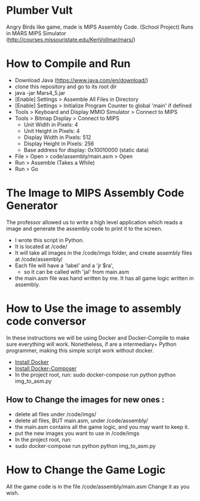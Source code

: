 # Plumber Vult
Angry Birds like game, made is MIPS Assembly Code. (School Project)
Runs in MARS MIPS Simulator (http://courses.missouristate.edu/KenVollmar/mars/)

# How to Compile and Run
* Download Java (https://www.java.com/en/download/) 
* clone this repository and go to its root dir
* java -jar Mars4_5.jar
* [Enable] Settings > Assemble All Files in Directory
* [Enable] Settings > Initialize Program Counter to global 'main' if defined
* Tools > Keyboard and Display MMIO Simulator > Connect to MIPS
* Tools > Bitmap Display > Connect to MIPS
    * Unit Width in Pixels:     4
    * Unit Height in Pixels:    4
    * Display Width in Pixels:  512
    * Display Height in Pixels: 256
    * Base address for display: 0x10010000 (static data)
* File > Open > code/assembly/main.asm > Open
* Run > Assemble (Takes a While)
* Run > Go

# The Image to MIPS Assembly Code Generator 
The professor allowed us to write a high level application which reads a image and generate the assembly code to print it to the screen.

* I wrote this script in Python. 
* It is located at /code/
* It will take all images in the /code/imgs folder, and create assembly files at /code/assembly/
* Each file will have a 'label' and a 'jr $ra', 
   * so It can be called with 'jal' from main.asm
* the main.asm file was hand written by me. It has all game logic written in assembly.


# How to Use the image to assembly code conversor
In these instructions we will be using Docker and Docker-Compile to make sure everything will work.
Nonetheless, if are a intermediary+ Python programmer, making this simple script work without docker.

* [Install Docker](https://docs.docker.com/engine/installation/)
* [Install Docker-Composer](https://docs.docker.com/compose/install/)
* In the project root, run:
    sudo docker-compose run python python img_to_asm.py


## How to Change the images for new ones :
* delete all files under /code/imgs/
* delete all files, BUT main.asm, under /code/assembly/
 * the main.asm contains all the game logic, and you may want to keep it.
* put the new images you want to use in /code/imgs
* In the project root, run:
 * sudo docker-compose run python python img_to_asm.py

# How to Change the Game Logic
All the game code is in the file /code/assembly/main.asm
Change it as you wish.
